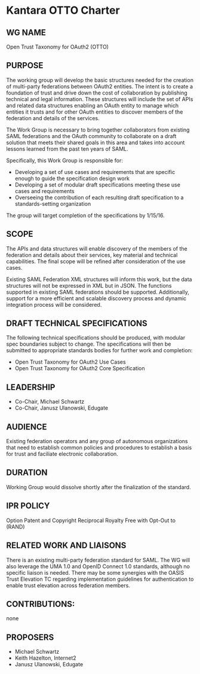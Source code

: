 # Kantara OTTO Charter

## WG NAME

Open Trust Taxonomy for OAuth2 (OTTO)

## PURPOSE

The working group will develop the basic structures needed for the creation of multi-party federations between OAuth2 entities. The intent is to create a foundation of trust and drive down the cost of collaboration by publishing technical and legal information. These structures will include the set of APIs and related data structures enabling an OAuth entity to manage which entities it trusts and for other OAuth entities to discover members of the federation and details of the services.

The Work Group is necessary to bring together collaborators from existing SAML federations and the OAuth community to collaborate on a draft solution that meets their shared goals in this area and takes into account lessons learned from the past ten years of SAML.

Specifically, this Work Group is responsible for:
* Developing a set of use cases and requirements that are specific enough to guide the specification design work
* Developing a set of modular draft specifications meeting these use cases and requirements
* Overseeing the contribution of each resulting draft specification to a standards-setting organization

The group will target completion of the specifications by 1/15/16.

## SCOPE

The APIs and data structures will enable discovery of the members of the federation and details about their services, key material and technical capabilities. The final scope will be refined after consideration of the use cases. 

Existing SAML Federation XML structures will inform this work, but the data structures will not be expressed in XML but in JSON. The functions supported in existing SAML federations should be supported. Additionally, support for a more efficient and scalable discovery process and dynamic integration process will be considered.

## DRAFT TECHNICAL SPECIFICATIONS

The following technical specifications should be produced, with modular spec boundaries subject to change.  The specifications will then be submitted to appropriate standards bodies for further work and completion:
 
- Open Trust Taxonomy for OAuth2 Use Cases
- Open Trust Taxonomy for OAuth2 Core Specification

## LEADERSHIP

- Co-Chair, Michael Schwartz
- Co-Chair, Janusz Ulanowski, Edugate

## AUDIENCE

Existing federation operators and any group of autonomous organizations that need to establish common policies and procedures to establish a basis for trust and faciliate electronic collaboration.

## DURATION 

Working Group would dissolve shortly after the finalization of the standard.

## IPR POLICY 

Option Patent and Copyright Reciprocal Royalty Free with Opt-Out to (RAND)

## RELATED WORK AND LIAISONS 

There is an existing multi-party federation standard for SAML. The WG will also leverage the UMA 1.0 and OpenID Connect 1.0 standards, although no specific liaison is needed. There may be some synergies with the OASIS Trust Elevation TC regarding implementation guidelines for authentication to enable trust elevation across federation members. 

## CONTRIBUTIONS: 

none

## PROPOSERS

- Michael Schwartz
- Keith Hazelton, Internet2
- Janusz Ulanowski, Edugate
